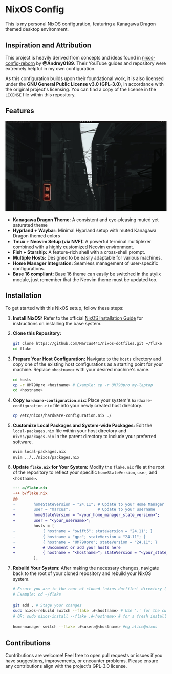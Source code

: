 # NixOS Config

This is my personal NixOS configuration, featuring a Kanagawa Dragon themed
desktop environment.

## Inspiration and Attribution

This project is heavily derived from concepts and ideas found in
[nixos-config-reborn](https://github.com/Andrey0189/nixos-config-reborn) by
**@Andrey0189**. Their YouTube guides and repository were extremely helpful in
my own configuration.

As this configuration builds upon their foundational work, it is also licensed
under the **GNU General Public License v3.0 (GPL-3.0)**, in accordance with the
original project's licensing. You can find a copy of the license in the
`LICENSE` file within this repository.

## Features

![render_local_images](image.png)

- **Kanagawa Dragon Theme:** A consistent and eye-pleasing muted yet saturated
  theme
- **Hyprland + Waybar:** Minimal Hyprland setup with muted Kanagawa Dragon
  themed colors
- **Tmux + Neovim Setup (via NVF):** A powerful terminal multiplexer combined
  with a highly customized Neovim environment.
- **Fish + Starship:** A feature-rich shell with a cross-shell prompt.
- **Multiple Hosts:** Designed to be easily adaptable for various machines.
- **Home Manager Integration:** Seamless management of user-specific
  configurations.
- **Base 16 compliant:** Base 16 theme can easily be switched in the stylix
  module, just remember that the Neovim theme must be updated too.

## Installation

To get started with this NixOS setup, follow these steps:

1. **Install NixOS:** Refer to the official
   [NixOS Installation Guide](https://nixos.org/manual/nixos/stable/#sec-installation)
   for instructions on installing the base system.

2. **Clone this Repository:**

   ```bash
   git clone https://github.com/Marcus441/nixos-dotfiles.git ~/flake
   cd flake
   ```

3. **Prepare Your Host Configuration:** Navigate to the `hosts` directory and
   copy one of the existing host configurations as a starting point for your
   machine. Replace `<hostname>` with your desired machine's name.

   ```bash
   cd hosts
   cp -r UM790pro <hostname> # Example: cp -r UM790pro my-laptop
   cd <hostname>
   ```

4. **Copy `hardware-configuration.nix`:** Place your system's
   `hardware-configuration.nix` file into your newly created host directory.

   ```bash
   cp /etc/nixos/hardware-configuration.nix ./
   ```

5. **Customize Local Packages and System-wide Packages:** Edit the
   `local-packages.nix` file within your host directory and `nixos/packages.nix`
   in the parent directory to include your preferred software.

   ```bash
   nvim local-packages.nix
   nvim ../../nixos/packages.nix
   ```

6. **Update `flake.nix` for Your System:** Modify the `flake.nix` file at the
   root of the repository to reflect your specific `homeStateVersion`, `user`,
   and `<hostname>`.

   ```diff
   --- a/flake.nix
   +++ b/flake.nix
   @@
   -        homeStateVersion = "24.11"; # Update to your Home Manager version
   -        user = "marcus";            # Update to your username
   +        homeStateVersion = "<your_home_manager_state_version>";
   +        user = "<your_username>";
            hosts = [
   -            { hostname = "swift5"; stateVersion = "24.11"; }
   -            { hostname = "gpc"; stateVersion = "24.11"; }
   -            { hostname = "UM790pro"; stateVersion = "24.11"; }
   +            # Uncomment or add your hosts here
   +            { hostname = "<hostname>"; stateVersion = "<your_state_version>"; }
            ];
   ```

7. **Rebuild Your System:** After making the necessary changes, navigate back to
   the root of your cloned repository and rebuild your NixOS system.

   ```bash
   # Ensure you are in the root of cloned 'nixos-dotfiles' directory (now /home/<user>/flake) 
   # Example: cd ~/flake

   git add . # Stage your changes
   sudo nixos-rebuild switch --flake .#<hostname> # Use '.' for the current directory
   # OR: sudo nixos-install --flake .#<hostname> # for a fresh install 

   home-manager switch --flake .#<user>@<hostname> #eg alice@nixos
   ```

## Contributions

Contributions are welcome! Feel free to open pull requests or issues if you have
suggestions, improvements, or encounter problems. Please ensure any
contributions align with the project's GPL-3.0 license.

